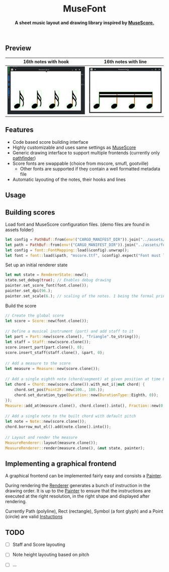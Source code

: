 <!-- markdownlint-disable -->
<div align="center">
    <h1>MuseFont</h1>
    <p>
        <b>A sheet music layout and drawing library inspired by <a href="https://github.com/musescore/MuseScore">MuseScore.</a></b>
    </p>
    <br/>
</div>
<!-- markdownlint-enable -->

## Preview
16th notes with hook       |  16th notes with line
:-------------------------:|:-------------------------:
![](https://github.com/EgorDm/musefont/blob/master/assets/preview/demo1.png?raw=true)  |  ![](https://github.com/EgorDm/musefont/blob/master/assets/preview/demo2.png?raw=true)

## Features
* Code based score building interface
* Highly customizable and uses same settings as [MuseScore](https://github.com/musescore/MuseScore)
* Generic drawing interface to support multiple frontends (currently only [pathfinder](https://github.com/servo/pathfinder))
* Score fonts are swappable (choice from mscore, smufl, gootville)
    * Other fonts are supported if they contain a well formatted metadata file
* Automatic layouting of the notes, their hooks and lines

## Usage
## Building scores
Load font and MuseScore configuration files. (demo files are found in assets folder)
```rust
let config = PathBuf::from(env!("CARGO_MANIFEST_DIR")).join("../assets/fonts/smufl");
let path = PathBuf::from(env!("CARGO_MANIFEST_DIR")).join("../assets/fonts/mscore");
let config = font::FontMapping::load(&config).unwrap();
let font = font::load(&path, "mscore.ttf", &config).expect("Font must load!");
```

Set up an initial renderer state
```rust
let mut state = RendererState::new();
state.set_debug(true); // Enables debug drawing
painter.set_score_font(font.clone());
painter.set_dpi(96.);
painter.set_scale(6.); // scaling of the notes. 1 being the formal print size
```

Build the score
```rust
// Create the global score
let score = Score::new(font.clone());

// Define a musical instrument (part) and add staff to it
let part = Part::new(score.clone(), "Triangle".to_string());
let staff = Staff::new(score.clone());
score.insert_part(part.clone(), 0);
score.insert_staff(staff.clone(), &part, 0);

// Add a measure to the score 
let measure = Measure::new(score.clone());

// Add a single eighth note (chord/segment) at given position at time 0/4
let chord = Chord::new(score.clone()).with_mut_i(|mut chord| {
    chord.set_pos(Point2F::new(100., 100.));
    chord.set_duration_type(Duration::new(DurationType::Eighth, 0));
});
Measure::add_at(measure.clone(), chord.clone().into(), Fraction::new(0, 4));

// Add a single note to the built chord with default pitch
let note = Note::new(score.clone());
chord.borrow_mut_el().add(note.clone().into());

// Layout and render the measure
MeasureRenderer::layout(measure.clone());
MeasureRenderer::render(measure.clone(), &mut state, painter);
```

## Implementing a graphical frontend
A graphical frontend can be implemented fairly easy and consists a [Painter](https://github.com/EgorDm/musefont/blob/master/musescore/src/drawing/painter.rs#L5).

During rendering the [Renderer](https://github.com/EgorDm/musefont/blob/master/musescore/src/score/renderer/base.rs#L4) generates 
a bunch of instruction in the drawing order. It is up to the [Painter](https://github.com/EgorDm/musefont/blob/master/musescore/src/drawing/painter.rs#L5) 
to ensure that the instructions are executed at the right resolution, in the right shape and displayed after rendering.

Currently Path (polyline), Rect (rectangle), Symbol (a font glyph) and a Point (circle) are valid [Instuctions](https://github.com/EgorDm/musefont/blob/master/musescore/src/drawing/instruction.rs#L6)

## TODO
- [ ] Staff and Score layouting
- [ ] Note height layouting based on pitch
- [ ] ...

